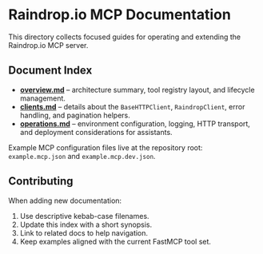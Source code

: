 # Raindrop.io MCP Documentation

This directory collects focused guides for operating and extending the
Raindrop.io MCP server.

## Document Index

- **[overview.md](overview.md)** – architecture summary, tool registry layout,
  and lifecycle management.
- **[clients.md](clients.md)** – details about the `BaseHTTPClient`,
  `RaindropClient`, error handling, and pagination helpers.
- **[operations.md](operations.md)** – environment configuration, logging,
  HTTP transport, and deployment considerations for assistants.

Example MCP configuration files live at the repository root:
`example.mcp.json` and `example.mcp.dev.json`.

## Contributing

When adding new documentation:

1. Use descriptive kebab-case filenames.
1. Update this index with a short synopsis.
1. Link to related docs to help navigation.
1. Keep examples aligned with the current FastMCP tool set.
